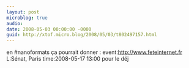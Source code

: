 ```yaml
---
layout: post
microblog: true
audio: 
date: 2008-05-03 00:00:00 -0000
guid: http://xtof.micro.blog/2008/05/03/t802497157.html
---
```

en #nanoformats ça pourrait donner : event:http://www.feteinternet.fr L:Sénat, Paris time:2008-05-17 13:00 pour le déj
